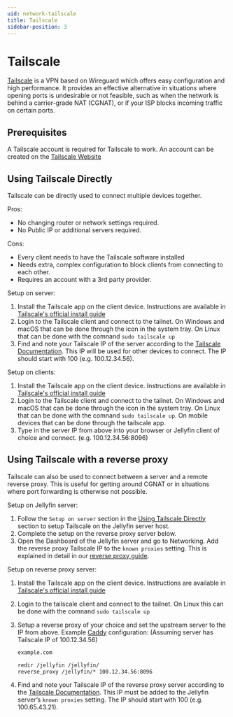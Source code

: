```yaml
---
uid: network-tailscale
title: Tailscale
sidebar-position: 3
---
```


# Tailscale

[Tailscale](https://tailscale.com) is a VPN based on Wireguard which offers easy configuration and high performance. It provides an effective alternative in situations where opening ports is undesirable or not feasible, such as when the network is behind a carrier-grade NAT (CGNAT), or if your ISP blocks incoming traffic on certain ports.

## Prerequisites

A Tailscale account is required for Tailscale to work. An account can be created on the [Tailscale Website](https://tailscale.com)

## Using Tailscale Directly

Tailscale can be directly used to connect multiple devices together.

Pros:

- No changing router or network settings required.
- No Public IP or additional servers required.

Cons:

- Every client needs to have the Tailscale software installed
- Needs extra, complex configuration to block clients from connecting to each other.
- Requires an account with a 3rd party provider.

Setup on server:

1. Install the Tailscale app on the client device. Instructions are available in [Tailscale's official install guide](https://tailscale.com/kb/1347/installation)
2. Login to the Tailscale client and connect to the tailnet. On Windows and macOS that can be done through the icon in the system tray. On Linux that can be done with the comnand `sudo tailscale up`
3. Find and note your Tailscale IP of the server according to the [Tailscale Documentation](https://tailscale.com/kb/1033/ip-and-dns-addresses?tab=linux#finding-your-tailscale-ip-address). This IP will be used for other devices to connect. The IP should start with 100 (e.g. 100.12.34.56).

Setup on clients:

1. Install the Tailscale app on the client device. Instructions are available in [Tailscale's official install guide](https://tailscale.com/kb/1347/installation)
2. Login to the Tailscale client and connect to the tailnet. On Windows and macOS that can be done through the icon in the system tray. On Linux that can be done with the comnand `sudo tailscale up`. On mobile devices that can be done through the tailscale app.
3. Type in the server IP from above into your browser or Jellyfin client of choice and connect. (e.g. 100.12.34.56:8096)

## Using Tailscale with a reverse proxy

Tailscale can also be used to connect between a server and a remote reverse proxy. This is useful for getting around CGNAT or in situations where port forwarding is otherwise not possible.

Setup on Jellyfin server:

1. Follow the `Setup on server` section in the [Using Tailscale Directly](#using-tailscale-directly) section to setup Tailscale on the Jellyfin server host.
2. Complete the setup on the reverse proxy server below.
3. Open the Dashboard of the Jellyfin server and go to Networking. Add the reverse proxy Tailscale IP to the `known proxies` setting. This is explained in detail in our [reverse proxy guide](./8_reverse-proxy/index.md#forwarded-for-headers).

Setup on reverse proxy server:

1. Install the Tailscale app on the client device. Instructions are available in [Tailscale's official install guide](https://tailscale.com/kb/1347/installation)
2. Login to the tailscale client and connect to the tailnet. On Linux this can be done with the comnand `sudo tailscale up`
3. Setup a reverse proxy of your choice and set the upstream server to the IP from above. Example [Caddy](./reverse-proxy/caddy) configuration: (Assuming server has Tailscale IP of 100.12.34.56)

   ```txt
   example.com

   redir /jellyfin /jellyfin/
   reverse_proxy /jellyfin/* 100.12.34.56:8096
   ```

4. Find and note your Tailscale IP of the reverse proxy server according to the [Tailscale Documentation](https://tailscale.com/kb/1033/ip-and-dns-addresses?tab=linux#finding-your-tailscale-ip-address). This IP must be added to the Jellyfin server’s `known proxies` setting. The IP should start with 100 (e.g. 100.65.43.21).
